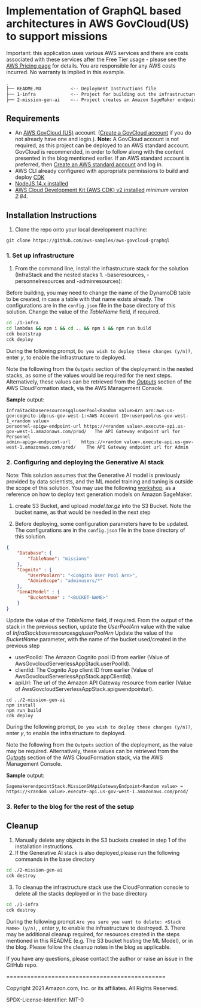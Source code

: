 
# Implementation of GraphQL based architectures in AWS GovCloud(US) to support missions


Important: this application uses various AWS services and there are costs associated with these services after the Free Tier usage - please see the [AWS Pricing page](https://aws.amazon.com/pricing/) for details. You are responsible for any AWS costs incurred. No warranty is implied in this example.

```bash
.
├── README.MD           <-- Deployment Instructions file
├── 1-infra             <-- Project for building out the infrastructure shown in the architecture 
├── 2-mission-gen-ai    <-- Project creates an Amazon SageMaker endpoint which invokes a generative AI model for text generation
```

## Requirements

* An [AWS GovCloud (US)](https://aws.amazon.com/govcloud-us/?whats-new-ess.sort-by=item.additionalFields.postDateTime&whats-new-ess.sort-order=desc) account. ([Create a GovCloud account](https://docs.aws.amazon.com/govcloud-us/latest/UserGuide/getting-started-sign-up.html) if you do not already have one and login.). **Note:** A GovCloud account is not required, as this project can be deployed to an AWS standard account. GovCloud is recommended, in order to follow along with the content presented in the blog mentioned earlier. If an AWS standard account is preferred, then [Create an AWS standard account](https://portal.aws.amazon.com/gp/aws/developer/registration/index.html) and log in.
* AWS CLI already configured with appropriate permissions to build and deploy [CDK](https://docs.aws.amazon.com/cdk/v2/guide/getting_started.html)
* [NodeJS 14.x installed](https://nodejs.org/en/download/)
* [AWS Cloud Development Kit (AWS CDK) v2 installed](https://docs.aws.amazon.com/cdk/v2/guide/getting_started.html) *minimum version 2.84*.

## Installation Instructions

1. Clone the repo onto your local development machine:
```
git clone https://github.com/aws-samples/aws-govcloud-graphql
```

### 1. Set up infrastructure

1. From the command line, install the infrastructure stack for the solution (InfraStack and the nested stacks 1. -baseresources, -personnelresources and -adminresources):

Before building, you may need to change the name of the DynamoDB table to be created, in case a table with that name exists already. The configurations are in the `config.json` file in the base directory of this solution. Change the value of the *TableName* field, if required.
```sh
cd ./1-infra
cd lambdas && npm i && cd .. && npm i && npm run build
cdk bootstrap
cdk deploy
```
During the following prompt, `Do you wish to deploy these changes (y/n)?`, enter *y*, to enable the infrastructure to deployed.

Note the following from the `Outputs` section of the deployment in the nested stacks, as some of the values would be required for the next steps. Alternatively, these values can be retrieved from the *[Outputs](https://docs.aws.amazon.com/AWSCloudFormation/latest/UserGuide/outputs-section-structure.html)* section of the AWS CloudFormation stack, via the AWS Management Console.

**Sample** output:
```
InfraStackbaseresourcesgqluserPool<Random value>Arn	arn:aws-us-gov:cognito-idp:us-gov-west-1:<AWS Account ID>:userpool/us-gov-west-1_<random value>
personnel-apigw-endpoint-url https://<random value>.execute-api.us-gov-west-1.amazonaws.com/prod/	The API Gateway endpoint url for Personnel	
admin-apigw-endpoint-url	https://<random value>.execute-api.us-gov-west-1.amazonaws.com/prod/	The API Gateway endpoint url for Admin	
```

### 2. Configuring and deploying the Generative AI stack

Note: This solution assumes that the Generative AI model is previously provided by data scientists, and the ML model training and tuning is outside the scope of this solution. You may use the following [workshop](https://github.com/aws-samples/hugging-face-workshop), as a reference on how to deploy text generation models on Amazon SageMaker.

1. create S3 Bucket, and upload *model.tar.gz* into the S3 Bucket. Note the bucket name, as that would be needed in the next step

2. Before deploying, some configuration parameters have to be updated. The configurations are in the `config.json` file in the base directory of this solution. 

```json
{
    "Database": {
        "TableName": "missions"
    },
    "Cognito" : {
        "UserPoolArn": "<Congito User Pool Arn>",
        "AdminScope": "adminusers/*"
    },
    "GenAIModel" : {
        "BucketName" : "<BUCKET-NAME>"
    }
}
```

Update the value of the *TableName* field, if required.
From the output of the stack in the previous section, update the *UserPoolArn* value with the value of *InfraStackbaseresourcesgqluserPool<Random value>Arn*
Update the value of the *BucketName* parameter, with the name of the bucket used/created in the previous step

- userPoolId: The Amazon Cognito pool ID from earlier (Value of AwsGovcloudServerlessAppStack.userPoolId).
- clientId: The Cognito App client ID from earlier (Value of AwsGovcloudServerlessAppStack.appClientId).
- apiUrl: The url of the Amazon API Gateway resource from earlier (Value of AwsGovcloudServerlessAppStack.apigwendpointurl).


```
cd ../2-mission-gen-ai
npm install
npm run build
cdk deploy
```

During the following prompt, `Do you wish to deploy these changes (y/n)?`, enter *y*, to enable the infrastructure to deployed.

Note the following from the `Outputs` section of the deployment, as the value may be required. Alternatively, these values can be retrieved from the *[Outputs](https://docs.aws.amazon.com/AWSCloudFormation/latest/UserGuide/outputs-section-structure.html)* section of the AWS CloudFormation stack, via the AWS Management Console.

**Sample** output:
```
SagemakerendpointStack.MissionSMApiGatewayEndpoint<Random value> = https://<random value>.execute-api.us-gov-west-1.amazonaws.com/prod/
```

### 3. Refer to the blog for the rest of the setup 

## Cleanup

1. Manually delete any objects in the S3 buckets created in step 1 of the installation instructions.
2. If the Generative AI stack is also deployed,please run the following commands in the base directory
```sh
cd ./2-mission-gen-ai
cdk destroy
```
3. To cleanup the infrastructure stack use the CloudFormation console to delete all the stacks deployed or in the base directory
```sh
cd ./1-infra
cdk destroy
```

During the following prompt `Are you sure you want to delete: <Stack Name> (y/n)`, , enter *y*, to enable the infrastructure to destroyed.
3. There may be additional cleanup required, for resources created in the steps mentioned in this README (e.g. The S3 bucket hosting the ML Model), or in the blog. Please follow the cleanup notes in the blog as applicable.

If you have any questions, please contact the author or raise an issue in the GitHub repo.

==============================================

Copyright 2021 Amazon.com, Inc. or its affiliates. All Rights Reserved.

SPDX-License-Identifier: MIT-0
